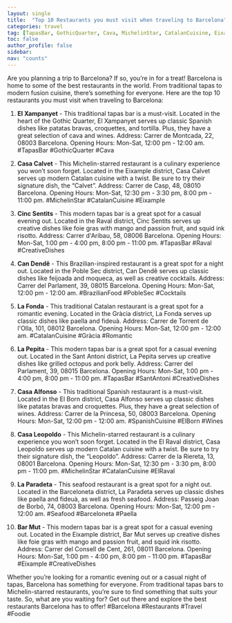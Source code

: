 ```yaml
---
layout: single
title:  "Top 10 Restaurants you must visit when traveling to Barcelona"
categories: travel
tag: [TapasBar, GothicQuarter, Cava, MichelinStar, CatalanCuisine, Eixample, TapasBar, Raval, CreativeDishes, BrazilianFood, PobleSec, Cocktails, CatalanCuisine, Gr, Romantic, TapasBar, SantAntoni, CreativeDishes, SpanishCuisine, ElBorn, Wines, MichelinStar, CatalanCuisine, ElRaval, Seafood, Barceloneta, Paella, TapasBar, Eixample, CreativeDishes, Barcelona, Restaurants, Travel, Foodie]
toc: false
author_profile: false
sidebar:
nav: "counts"
---
```

            
Are you planning a trip to Barcelona? If so, you’re in for a treat! Barcelona is home to some of the best restaurants in the world. From traditional tapas to modern fusion cuisine, there’s something for everyone. Here are the top 10 restaurants you must visit when traveling to Barcelona:

1. **El Xampanyet** - This traditional tapas bar is a must-visit. Located in the heart of the Gothic Quarter, El Xampanyet serves up classic Spanish dishes like patatas bravas, croquettes, and tortilla. Plus, they have a great selection of cava and wines. Address: Carrer de Montcada, 22, 08003 Barcelona. Opening Hours: Mon-Sat, 12:00 pm - 12:00 am. #TapasBar #GothicQuarter #Cava

2. **Casa Calvet** - This Michelin-starred restaurant is a culinary experience you won’t soon forget. Located in the Eixample district, Casa Calvet serves up modern Catalan cuisine with a twist. Be sure to try their signature dish, the “Calvet”. Address: Carrer de Casp, 48, 08010 Barcelona. Opening Hours: Mon-Sat, 12:30 pm - 3:30 pm, 8:00 pm - 11:00 pm. #MichelinStar #CatalanCuisine #Eixample

3. **Cinc Sentits** - This modern tapas bar is a great spot for a casual evening out. Located in the Raval district, Cinc Sentits serves up creative dishes like foie gras with mango and passion fruit, and squid ink risotto. Address: Carrer d'Aribau, 58, 08006 Barcelona. Opening Hours: Mon-Sat, 1:00 pm - 4:00 pm, 8:00 pm - 11:00 pm. #TapasBar #Raval #CreativeDishes

4. **Can Dendê** - This Brazilian-inspired restaurant is a great spot for a night out. Located in the Poble Sec district, Can Dendê serves up classic dishes like feijoada and moqueca, as well as creative cocktails. Address: Carrer del Parlament, 39, 08015 Barcelona. Opening Hours: Mon-Sat, 12:00 pm - 12:00 am. #BrazilianFood #PobleSec #Cocktails

5. **La Fonda** - This traditional Catalan restaurant is a great spot for a romantic evening. Located in the Gràcia district, La Fonda serves up classic dishes like paella and fideuà. Address: Carrer de Torrent de l'Olla, 101, 08012 Barcelona. Opening Hours: Mon-Sat, 12:00 pm - 12:00 am. #CatalanCuisine #Gràcia #Romantic

6. **La Pepita** - This modern tapas bar is a great spot for a casual evening out. Located in the Sant Antoni district, La Pepita serves up creative dishes like grilled octopus and pork belly. Address: Carrer del Parlament, 39, 08015 Barcelona. Opening Hours: Mon-Sat, 1:00 pm - 4:00 pm, 8:00 pm - 11:00 pm. #TapasBar #SantAntoni #CreativeDishes

7. **Casa Alfonso** - This traditional Spanish restaurant is a must-visit. Located in the El Born district, Casa Alfonso serves up classic dishes like patatas bravas and croquettes. Plus, they have a great selection of wines. Address: Carrer de la Princesa, 50, 08003 Barcelona. Opening Hours: Mon-Sat, 12:00 pm - 12:00 am. #SpanishCuisine #ElBorn #Wines

8. **Casa Leopoldo** - This Michelin-starred restaurant is a culinary experience you won’t soon forget. Located in the El Raval district, Casa Leopoldo serves up modern Catalan cuisine with a twist. Be sure to try their signature dish, the “Leopoldo”. Address: Carrer de la Riereta, 13, 08001 Barcelona. Opening Hours: Mon-Sat, 12:30 pm - 3:30 pm, 8:00 pm - 11:00 pm. #MichelinStar #CatalanCuisine #ElRaval

9. **La Paradeta** - This seafood restaurant is a great spot for a night out. Located in the Barceloneta district, La Paradeta serves up classic dishes like paella and fideuà, as well as fresh seafood. Address: Passeig Joan de Borbó, 74, 08003 Barcelona. Opening Hours: Mon-Sat, 12:00 pm - 12:00 am. #Seafood #Barceloneta #Paella

10. **Bar Mut** - This modern tapas bar is a great spot for a casual evening out. Located in the Eixample district, Bar Mut serves up creative dishes like foie gras with mango and passion fruit, and squid ink risotto. Address: Carrer del Consell de Cent, 261, 08011 Barcelona. Opening Hours: Mon-Sat, 1:00 pm - 4:00 pm, 8:00 pm - 11:00 pm. #TapasBar #Eixample #CreativeDishes

Whether you’re looking for a romantic evening out or a casual night of tapas, Barcelona has something for everyone. From traditional tapas bars to Michelin-starred restaurants, you’re sure to find something that suits your taste. So, what are you waiting for? Get out there and explore the best restaurants Barcelona has to offer! #Barcelona #Restaurants #Travel #Foodie
